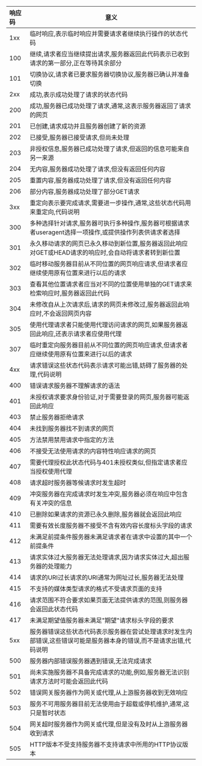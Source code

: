 |响应码|意义|
|:----|----|
|1xx|临时响应,表示临时响应并需要请求者继续执行操作的状态代码|
|100|继续,请求者应当继续提出请求,服务器返回此代码表示已收到请求的第一部分,正在等待其余部分|
|101|切换协议,请求者已要求服务器切换协议,服务器已确认并准备切换|
|2xx|成功,表示成功处理了请求的状态代码|
|200|成功,服务器已成功处理了请求,通常,这表示服务器返回了请求的网页|
|201|已创建,请求成功并且服务器创建了新的资源|
|202|已接受,服务器已接受请求,但尚未处理|
|203|非授权信息,服务器已成功处理了请求,但返回的信息可能来自另一来源|
|204|无内容,服务器成功处理了请求,但没有返回任何内容|
|205|重置内容,服务器成功处理了请求,但没有返回任何内容|
|206|部分内容,服务器成功处理了部分GET请求|
|3xx|重定向表示要完成请求,需要进一步操作,通常,这些状态代码用来重定向,代码说明|
|300|多种选择针对请求,服务器可执行多种操作,服务器可根据请求者useragent选择一项操作,或提供操作列表供请求者选择|
|301|永久移动请求的网页已永久移动到新位置,服务器返回此响应对GET或HEAD请求的响应时,会自动将请求者转到新位置|
|302|临时移动服务器目前从不同位置的网页响应请求,但请求者应继续使用原有位置来进行以后的请求|
|303|查看其他位置请求者应当对不同的位置使用单独的GET请求来检索响应时,服务器返回此代码|
|304|未修改自从上次请求后,请求的网页未修改过,服务器返回此响应时,不会返回网页内容|
|305|使用代理请求者只能使用代理访问请求的网页,如果服务器返回此响应,还表示请求者应使用代理|
|307|临时重定向服务器目前从不同位置的网页响应请求,但请求者应继续使用原有位置来进行以后的请求|
|4xx|请求错误这些状态代码表示请求可能出错,妨碍了服务器的处理,代码说明|
|400|错误请求服务器不理解请求的语法|
|401|未授权请求要求身份验证,对于需要登录的网页,服务器可能返回此响应|
|403|禁止服务器拒绝请求|
|404|未找到服务器找不到请求的网页|
|405|方法禁用禁用请求中指定的方法|
|406|不接受无法使用请求的内容特性响应请求的网页|
|407|需要代理授权此状态代码与401未授权类似,但指定请求者应当授权使用代理|
|408|请求超时服务器等候请求时发生超时|
|409|冲突服务器在完成请求时发生冲突,服务器必须在响应中包含有关冲突的信息|
|410|已删除如果请求的资源已永久删除,服务器就会返回此响应|
|411|需要有效长度服务器不接受不含有效内容长度标头字段的请求|
|412|未满足前提条件服务器未满足请求者在请求中设置的其中一个前提条件|
|413|请求实体过大服务器无法处理请求,因为请求实体过大,超出服务器的处理能力|
|414|请求的URI过长请求的URI通常为网址过长,服务器无法处理|
|415|不支持的媒体类型请求的格式不受请求页面的支持|
|416|请求范围不符合要求如果页面无法提供请求的范围,则服务器会返回此状态代码|
|417|未满足期望值服务器未满足"期望"请求标头字段的要求|
|5xx|服务器错误这些状态代码表示服务器在尝试处理请求时发生内部错误,这些错误可能是服务器本身的错误,而不是请求出错,代码说明|
|500|服务器内部错误服务器遇到错误,无法完成请求|
|501|尚未实施服务器不具备完成请求的功能,例如,服务器无法识别请求方法时可能会返回此代码|
|502|错误网关服务器作为网关或代理,从上游服务器收到无效响应|
|503|服务不可用服务器目前无法使用由于超载或停机维护,通常,这只是暂时状态|
|504|网关超时服务器作为网关或代理,但是没有及时从上游服务器收到请求|
|505|HTTP版本不受支持服务器不支持请求中所用的HTTP协议版本|